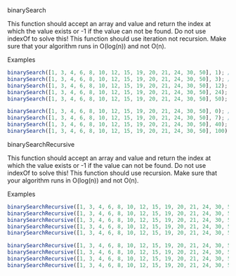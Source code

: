 binarySearch

This function should accept an array and value and return the index at which the value exists or -1 if the value can not be found. Do not use indexOf to solve this! This function should use iteration not recursion. Make sure that your algorithm runs in O(log(n)) and not O(n).

Examples

```js
binarySearch([1, 3, 4, 6, 8, 10, 12, 15, 19, 20, 21, 24, 30, 50], 1); // 0
binarySearch([1, 3, 4, 6, 8, 10, 12, 15, 19, 20, 21, 24, 30, 50], 3); // 1
binarySearch([1, 3, 4, 6, 8, 10, 12, 15, 19, 20, 21, 24, 30, 50], 12); // 6
binarySearch([1, 3, 4, 6, 8, 10, 12, 15, 19, 20, 21, 24, 30, 50], 24); // 11
binarySearch([1, 3, 4, 6, 8, 10, 12, 15, 19, 20, 21, 24, 30, 50], 50); // 13

binarySearch([1, 3, 4, 6, 8, 10, 12, 15, 19, 20, 21, 24, 30, 50], 0); // -1
binarySearch([1, 3, 4, 6, 8, 10, 12, 15, 19, 20, 21, 24, 30, 50], 7); // -1
binarySearch([1, 3, 4, 6, 8, 10, 12, 15, 19, 20, 21, 24, 30, 50], 40); // -1
binarySearch([1, 3, 4, 6, 8, 10, 12, 15, 19, 20, 21, 24, 30, 50], 100); // -1
```

binarySearchRecursive

This function should accept an array and value and return the index at which the value exists or -1 if the value can not be found. Do not use indexOf to solve this! This function should use recursion. Make sure that your algorithm runs in O(log(n)) and not O(n).

Examples

```js
binarySearchRecursive([1, 3, 4, 6, 8, 10, 12, 15, 19, 20, 21, 24, 30, 50], 1); // 0
binarySearchRecursive([1, 3, 4, 6, 8, 10, 12, 15, 19, 20, 21, 24, 30, 50], 3); // 1
binarySearchRecursive([1, 3, 4, 6, 8, 10, 12, 15, 19, 20, 21, 24, 30, 50], 12); // 6
binarySearchRecursive([1, 3, 4, 6, 8, 10, 12, 15, 19, 20, 21, 24, 30, 50], 24); // 11
binarySearchRecursive([1, 3, 4, 6, 8, 10, 12, 15, 19, 20, 21, 24, 30, 50], 50); // 13

binarySearchRecursive([1, 3, 4, 6, 8, 10, 12, 15, 19, 20, 21, 24, 30, 50], 0); // -1
binarySearchRecursive([1, 3, 4, 6, 8, 10, 12, 15, 19, 20, 21, 24, 30, 50], 7); // -1
binarySearchRecursive([1, 3, 4, 6, 8, 10, 12, 15, 19, 20, 21, 24, 30, 50], 40); // -1
binarySearchRecursive([1, 3, 4, 6, 8, 10, 12, 15, 19, 20, 21, 24, 30, 50], 100); // -1
```
